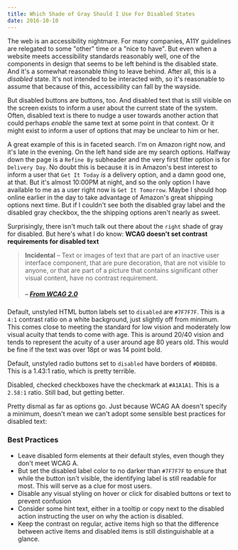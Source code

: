 ```yaml
---
title: Which Shade of Gray Should I Use For Disabled States
date: 2016-10-10
---
```


The web is an accessibility nightmare. For many companies, A11Y guidelines are relegated to some "other" time or a "nice to have". But even when a website meets accessibility standards reasonably well, one of the components in design that seems to be left behind is the disabled state. And it's a somewhat reasonable thing to leave behind. After all, this is a *disabled* state. It's not intended to be interacted with, so it's reasonable to assume that because of this, accessibility can fall by the wayside.

But disabled buttons are buttons, too. And disabled text that is still visible on the screen exists to inform a user about the current state of the system. Often, disabled text is there to nudge a user towards another action that could perhaps *enable* the same text at some point in that context. Or it might exist to inform a user of options that may be unclear to him or her.

A great example of this is in faceted search. I'm on Amazon right now, and it's late in the evening. On the left hand side are my search options. Halfway down the page is a `Refine By` subheader and the very first filter option is for `Delivery Day`. No doubt this is because it is in Amazon's best interest to inform a user that `Get It Today` *is* a delivery option, and a damn good one, at that. But it's almost 10:00PM at night, and so the only option I have available to me as a user right now is `Get It Tomorrow`. Maybe I should hop online earlier in the day to take advantage of Amazon's great shipping options next time. But if I couldn't see both the disabled gray label and the disabled gray checkbox, the the shipping options aren't nearly as sweet.

Surprisingly, there isn't much talk out there about the `right` shade of gray for disabled. But here's what I do know: **WCAG doesn't set contrast requirements for disabled text**

> **Incidental** – Text or images of text that are part of an inactive user interface component,
> that are pure decoration, that are not visible to anyone,
> or that are part of a picture that contains significant other visual content, have no contrast requirement.
> ##### – [*From WCAG 2.0*](http://www.w3.org/TR/UNDERSTANDING-WCAG20/visual-audio-contrast-contrast.html)

Default, unstyled HTML button labels set to `disabled` are `#7F7F7F`. This is a `4:1` contrast ratio on a white background, just slightly off from minimum. This comes close to meeting the standard for low vision and moderately low visual acuity that tends to come with age. This is around 20/40 vision and tends to represent the acuity of a user around age 80 years old. This would be fine if the text was over 18pt or was 14 point bold.

Default, unstyled radio buttons set to `disabled` have borders of `#D8D8D8`. This is a 1.43:1 ratio, which is pretty terrible.

Disabled, checked checkboxes have the checkmark at `#A1A1A1`. This is a `2.58:1` ratio. Still bad, but getting better.


Pretty dismal as far as options go. Just because WCAG AA doesn't specify a minimum, doesn't mean we can't adopt some sensible best practices for disabled text:

### Best Practices

- Leave disabled form elements at their default styles, even though they don't meet WCAG A.
- But set the disabled label color to no darker than `#7F7F7F` to ensure that while the button isn't visible, the identifying label is still readable for most. This will serve as a clue for most users.
- Disable any visual styling on hover or click for disabled buttons or text to prevent confusion
- Consider some hint text, either in a tooltip or copy next to the disabled action instructing the user on why the action is disabled.
- Keep the contrast on regular, active items high so that the difference between active items and disabled items is still distinguishable at a glance.
